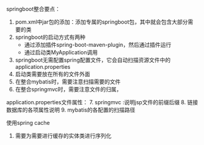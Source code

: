 springboot整合要点：

1. pom.xml中jar包的添加：添加专属的springboot包，其中就会包含大部分需要的类
2. springboot的启动方式有两种
     - 通过添加插件spring-boot-maven-plugin，然后通过插件运行
     - 通过启动类MyApplication调用
3. springboot无需配置spring配置文件，它会自动扫描资源文件中的application.properties
4. 启动类需要放在所有的文件外面
5. 在整合mybatis时，需要注意扫描需要的文件
6. 在整合springmvc时，需要注意文件的归属，

application.properties文件属性：
7. springmvc :说明jsp文件的前缀后缀
8. 链接数据库的各项属性说明
9. mybatis的各配置的扫描路径

使用spring cache
1. 需要为需要进行缓存的实体类进行序列化
